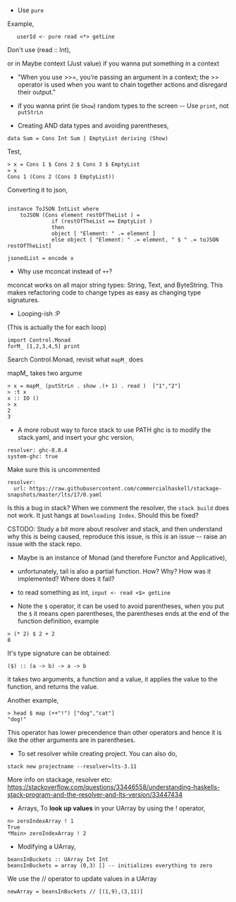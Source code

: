 * Use ```pure```

Example,
```
   userId <- pure read <*> getLine
```
Don't use (read :: Int),

or in Maybe context (Just value) if you wanna put something in a context


* "When you use >>=, you’re passing an argument in a context; the >> operator is used when you want to chain together actions and disregard their output." 

* if you wanna print  (ie ```Show```) random types to the screen -- Use ```print```,
not ```putStrLn```


* Creating AND data types and avoiding parentheses,

```
data Sum = Cons Int Sum | EmptyList deriving (Show)
```

Test,
```
> x = Cons 1 $ Cons 2 $ Cons 3 $ EmptyList 
> x
Cons 1 (Cons 2 (Cons 3 EmptyList))
```


Converting it to json,
```

instance ToJSON IntList where 
    toJSON (Cons element restOfTheList ) = 
              if (restOfTheList == EmptyList ) 
              then  
              object [ "Element: " .= element ] 
              else object [ "Element: " .= element, " $ " .= toJSON restOfTheList]

jsonedList = encode x
```


* Why use mconcat instead of ```++```?

 mconcat works on all major string types: String, Text, and ByteString. 
This makes refactoring code to change types as easy as changing type signatures.


* Looping-ish :P

(This is actually the for each loop)

```
import Control.Monad
forM_ [1,2,3,4,5] print
```

Search Control.Monad, revisit what ```mapM_``` does


mapM_ takes two argume

```
> x = mapM_ (putStrLn . show .(+ 1) . read )  ["1","2"]
> :t x
x :: IO ()
> x
2
3
```

* A more robust way to force stack to use PATH ghc is to modify the stack.yaml, and insert your ghc version,
```
resolver: ghc-8.8.4
system-ghc: true
```

Make sure this is uncommented
```
resolver:
  url: https://raw.githubusercontent.com/commercialhaskell/stackage-snapshots/master/lts/17/0.yaml
```


Is this a bug in stack? When we comment the resolver, the ```stack build``` does not work. It just hangs at ```Downloading Index```.
Should this be fixed?

CSTODO: Study a bit more about resolver and stack, and then understand why this is being caused, reproduce this issue, is this _is_ an issue -- raise an issue with the stack repo.

* Maybe is an instance of Monad (and therefore Functor and Applicative),

* unfortunately, tail is also a partial function. How? Why? How was it implemented? Where does it fail?

* to read something as int, ```input <- read <$> getLine```

* Note the ```$``` operator,
it can be used to avoid parentheses, when you put the ```$``` it means open parentheses, the parentheses ends at the end of the function definition,
example
```
> (* 2) $ 2 + 2 
8
```
It's type signature can be obtained:
```
($) :: (a -> b) -> a -> b
```
it takes two arguments, a function and a value, it applies the value to the function, and returns the value.


Another example,
```
> head $ map (++"!") ["dog","cat"]
"dog!"
```

This operator has lower precendence than other operators and hence it is like the other arguments are in parentheses.


*  To set resolver while creating project. You can also do,
```
stack new projectname --resolver=lts-3.11
```

More info on stackage, resolver etc:
https://stackoverflow.com/questions/33446558/understanding-haskells-stack-program-and-the-resolver-and-lts-version/33447434


* Arrays,
To **look up values** in your UArray by using the ! operator,
```
n> zeroIndexArray ! 1
True
*Main> zeroIndexArray ! 2
```


* Modifying a UArray, 

```
beansInBuckets :: UArray Int Int
beansInBuckets = array (0,3) [] -- initializes everything to zero
```

We  use the  // operator to update values in a UArray
```
newArray = beansInBuckets // [(1,9),(3,11)]
```
